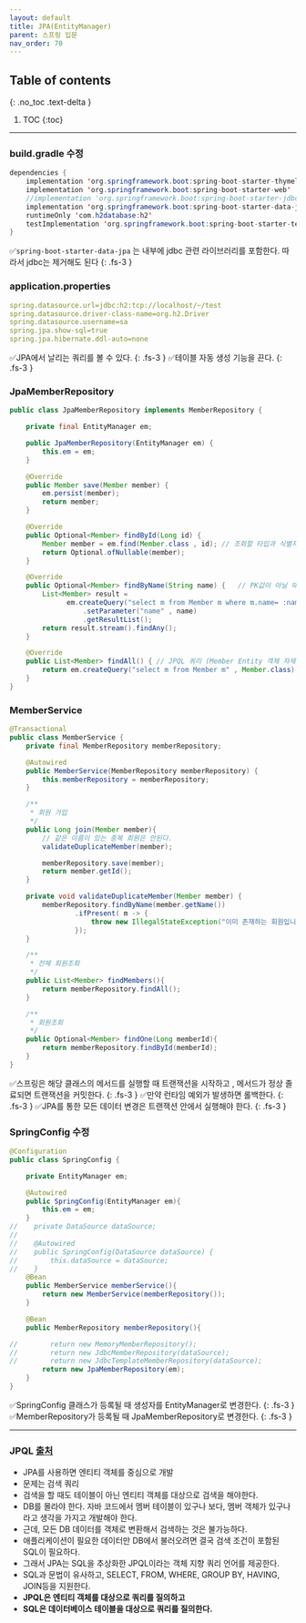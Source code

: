 ```yaml
---
layout: default
title: JPA(EntityManager)
parent: 스프링 입문
nav_order: 70
---
```

## Table of contents
{: .no_toc .text-delta }

1. TOC
{:toc}

---
### **build.gradle 수정**
```java
dependencies {
	implementation 'org.springframework.boot:spring-boot-starter-thymeleaf'
	implementation 'org.springframework.boot:spring-boot-starter-web'
	//implementation 'org.springframework.boot:spring-boot-starter-jdbc'
	implementation 'org.springframework.boot:spring-boot-starter-data-jpa'
	runtimeOnly 'com.h2database:h2'
	testImplementation 'org.springframework.boot:spring-boot-starter-test'
}
```
✅`spring-boot-starter-data-jpa` 는 내부에 jdbc 관련 라이브러리를 포함한다. 따라서 jdbc는 제거해도 된다
{: .fs-3 }
### **application.properties**
```yaml
spring.datasource.url=jdbc:h2:tcp://localhost/~/test
spring.datasource.driver-class-name=org.h2.Driver
spring.datasource.username=sa
spring.jpa.show-sql=true
spring.jpa.hibernate.ddl-auto=none
```
✅JPA에서 날리는 쿼리를 볼 수 있다.
{: .fs-3 }
✅테이블 자동 생성 기능을 끈다.
{: .fs-3 }
### **JpaMemberRepository**
```java
public class JpaMemberRepository implements MemberRepository {

    private final EntityManager em;

    public JpaMemberRepository(EntityManager em) {
        this.em = em;
    }

    @Override
    public Member save(Member member) {
        em.persist(member);
        return member;
    }

    @Override
    public Optional<Member> findById(Long id) {
        Member member = em.find(Member.class , id); // 조회할 타입과 식별자 PK값
        return Optional.ofNullable(member);
    }

    @Override
    public Optional<Member> findByName(String name) {   // PK값이 아닐 때는 JPQL을 작성 하여야한다.
        List<Member> result =
              em.createQuery("select m from Member m where m.name= :name" , Member.class)
                  .setParameter("name" , name)
                  .getResultList();
        return result.stream().findAny();
    }

    @Override
    public List<Member> findAll() { // JPQL 쿼리 (Member Entity 객체 자제를 조회한다.)
        return em.createQuery("select m from Member m" , Member.class).getResultList();
    }
}
```

### **MemberService**
```java
@Transactional
public class MemberService {
    private final MemberRepository memberRepository;

    @Autowired
    public MemberService(MemberRepository memberRepository) {
        this.memberRepository = memberRepository;
    }

    /**
     * 회원 가입
     */
    public Long join(Member member){
        // 같은 이름이 있는 중복 회원은 안된다.
        validateDuplicateMember(member);

        memberRepository.save(member);
        return member.getId();
    }

    private void validateDuplicateMember(Member member) {
        memberRepository.findByName(member.getName())
                .ifPresent( m -> {
                    throw new IllegalStateException("이미 존재하는 회원입니다.");
                });
    }

    /**
     * 전체 회원조회
     */
    public List<Member> findMembers(){
        return memberRepository.findAll();
    }

    /**
     * 회원조회
     */
    public Optional<Member> findOne(Long memberId){
        return memberRepository.findById(memberId);
    }
}
```
✅스프링은 해당 클래스의 메서드를 실행할 때 트랜잭션을 시작하고 , 메서드가 정상 졸료되면 트랜잭션을 커밋한다.
{: .fs-3 }
✅만약 런타임 예외가 발생하면 롤백한다.
{: .fs-3 }
✅JPA를 통한 모든 데이터 변경은 트랜잭션 안에서 실행해야 한다.
{: .fs-3 }

### **SpringConfig 수정**
```java
@Configuration
public class SpringConfig {

    private EntityManager em;

    @Autowired
    public SpringConfig(EntityManager em){
        this.em = em;
    }
//    private DataSource dataSource;
//
//    @Autowired
//    public SpringConfig(DataSource dataSource) {
//        this.dataSource = dataSource;
//    }
    @Bean
    public MemberService memberService(){
        return new MemberService(memberRepository());
    }

    @Bean
    public MemberRepository memberRepository(){

//        return new MemoryMemberRepository();
//        return new JdbcMemberRepository(dataSource);
//        return new JdbcTemplateMemberRepository(dataSource);
        return new JpaMemberRepository(em);
    }
}
```
✅SpringConfig 클래스가 등록될 때 생성자를 EntityManager로 변경한다.
{: .fs-3 }
✅MemberRepository가 등록될 때 JpaMemberRepository로 변경한다.
{: .fs-3 }
* * *

### **JPQL** [출처](https://ict-nroo.tistory.com/116)
- JPA를 사용하면 엔티티 객체를 중심으로 개발
- 문제는 검색 쿼리
- 검색을 할 때도 테이블이 아닌 엔티티 객체를 대상으로 검색을 해야한다.
- DB를 몰라야 한다. 자바 코드에서 멤버 테이블이 있구나 보다, 멤버 객체가 있구나라고 생각을 가지고 개발해야 한다.
- 근데, 모든 DB 데이터를 객체로 변환해서 검색하는 것은 불가능하다.
- 애플리케이션이 필요한 데이터만 DB에서 불러오려면 결국 검색 조건이 포함된 SQL이 필요하다.
- 그래서 JPA는 SQL을 추상화한 JPQL이라는 객체 지향 쿼리 언어를 제공한다.
- SQL과 문법이 유사하고, SELECT, FROM, WHERE, GROUP BY, HAVING, JOIN등을 지원한다.
- **JPQL은 엔티티 객체를 대상으로 쿼리를 질의하고**
- **SQL은 데이터베이스 테이블을 대상으로 쿼리를 질의한다.**
